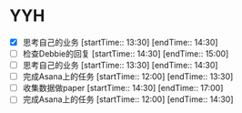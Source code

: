 # YYH
- [x] 思考自己的业务 [startTime:: 13:30]  [endTime:: 14:30]
- [ ] 检查Debbie的回复 [startTime:: 14:30]  [endTime:: 15:00]
- [ ] 思考自己的业务 [startTime:: 13:30]  [endTime:: 14:30]
- [ ] 完成Asana上的任务 [startTime:: 12:00]  [endTime:: 13:30]
- [ ] 收集数据做paper [startTime:: 14:30]  [endTime:: 17:00]
- [ ] 完成Asana上的任务 [startTime:: 12:00]  [endTime:: 14:30]
